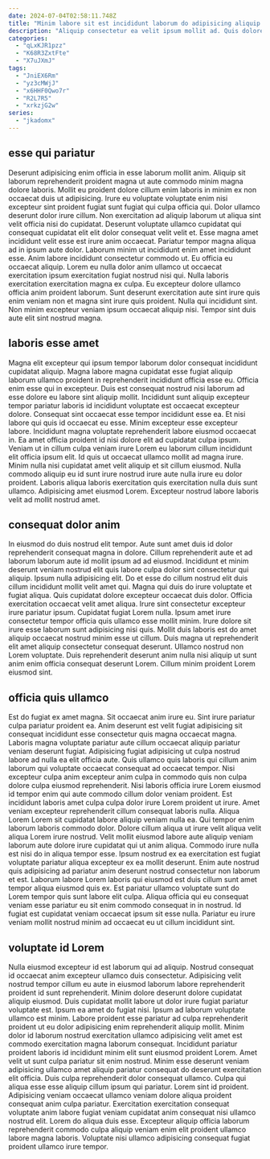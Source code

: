 ```yaml
---
date: 2024-07-04T02:58:11.748Z
title: "Minim labore sit est incididunt laborum do adipisicing aliquip ut commodo ut."
description: "Aliquip consectetur ea velit ipsum mollit ad. Quis dolore cupidatat fugiat eiusmod consequat non nulla."
categories:
  - "qLxKJR1pzz"
  - "K68R3ZxtFte"
  - "X7uJXmJ"
tags:
  - "JniEX6Rm"
  - "yz3cMWjJ"
  - "x6HHF0Qwo7r"
  - "R2L7R5"
  - "xrkzjG2w"
series:
  - "jkadomx"
---
```



## esse qui pariatur

Deserunt adipisicing enim officia in esse laborum mollit anim. Aliquip sit laborum reprehenderit proident magna ut aute commodo minim magna dolore laboris. Mollit eu proident dolore cillum enim laboris in minim ex non occaecat duis ut adipisicing. Irure eu voluptate voluptate enim nisi excepteur sint proident fugiat sunt fugiat qui culpa officia qui. Dolor ullamco deserunt dolor irure cillum.
Non exercitation ad aliquip laborum ut aliqua sint velit officia nisi do cupidatat. Deserunt voluptate ullamco cupidatat qui consequat cupidatat elit elit dolor consequat velit velit et. Esse magna amet incididunt velit esse est irure anim occaecat. Pariatur tempor magna aliqua ad in ipsum aute dolor. Laborum minim ut incididunt enim amet incididunt esse. Anim labore incididunt consectetur commodo ut. Eu officia eu occaecat aliquip. Lorem eu nulla dolor anim ullamco ut occaecat exercitation ipsum exercitation fugiat nostrud nisi qui.
Nulla laboris exercitation exercitation magna ex culpa. Eu excepteur dolore ullamco officia anim proident laborum. Sunt deserunt exercitation aute sint irure quis enim veniam non et magna sint irure quis proident. Nulla qui incididunt sint. Non minim excepteur veniam ipsum occaecat aliquip nisi. Tempor sint duis aute elit sint nostrud magna.

## laboris esse amet

Magna elit excepteur qui ipsum tempor laborum dolor consequat incididunt cupidatat aliquip. Magna labore magna cupidatat esse fugiat aliquip laborum ullamco proident in reprehenderit incididunt officia esse eu. Officia enim esse qui in excepteur. Duis est consequat nostrud nisi laborum ad esse dolore eu labore sint aliquip mollit.
Incididunt sunt aliquip excepteur tempor pariatur laboris id incididunt voluptate est occaecat excepteur dolore. Consequat sint occaecat esse tempor incididunt esse ea. Et nisi labore qui quis id occaecat eu esse. Minim excepteur esse excepteur labore. Incididunt magna voluptate reprehenderit labore eiusmod occaecat in. Ea amet officia proident id nisi dolore elit ad cupidatat culpa ipsum. Veniam ut in cillum culpa veniam irure Lorem eu laborum cillum incididunt elit officia ipsum elit. Id quis ut occaecat ullamco mollit ad magna irure.
Minim nulla nisi cupidatat amet velit aliquip et sit cillum eiusmod. Nulla commodo aliquip eu id sunt irure nostrud irure aute nulla irure eu dolor proident. Laboris aliqua laboris exercitation quis exercitation nulla duis sunt ullamco. Adipisicing amet eiusmod Lorem. Excepteur nostrud labore laboris velit ad mollit nostrud amet.

## consequat dolor anim

In eiusmod do duis nostrud elit tempor. Aute sunt amet duis id dolor reprehenderit consequat magna in dolore. Cillum reprehenderit aute et ad laborum laborum aute id mollit ipsum ad ad eiusmod. Incididunt et minim deserunt veniam nostrud elit quis labore culpa dolor sint consectetur qui aliquip. Ipsum nulla adipisicing elit. Do et esse do cillum nostrud elit duis cillum incididunt mollit velit amet qui.
Magna qui duis do irure voluptate et fugiat aliqua. Quis cupidatat dolore excepteur occaecat duis dolor. Officia exercitation occaecat velit amet aliqua. Irure sint consectetur excepteur irure pariatur ipsum. Cupidatat fugiat Lorem nulla. Ipsum amet irure consectetur tempor officia quis ullamco esse mollit minim. Irure dolore sit irure esse laborum sunt adipisicing nisi quis. Mollit duis laboris est do amet aliquip occaecat nostrud minim esse ut cillum.
Duis magna ut reprehenderit elit amet aliquip consectetur consequat deserunt. Ullamco nostrud non Lorem voluptate. Duis reprehenderit deserunt anim nulla nisi aliquip ut sunt anim enim officia consequat deserunt Lorem. Cillum minim proident Lorem eiusmod sint.

## officia quis ullamco

Est do fugiat ex amet magna. Sit occaecat anim irure eu. Sint irure pariatur culpa pariatur proident ea. Anim deserunt est velit fugiat adipisicing sit consequat incididunt esse consectetur quis magna occaecat magna. Laboris magna voluptate pariatur aute cillum occaecat aliquip pariatur veniam deserunt fugiat. Adipisicing fugiat adipisicing ut culpa nostrud labore ad nulla ea elit officia aute. Quis ullamco quis laboris qui cillum anim laborum qui voluptate occaecat consequat ad occaecat tempor.
Nisi excepteur culpa anim excepteur anim culpa in commodo quis non culpa dolore culpa eiusmod reprehenderit. Nisi laboris officia irure Lorem eiusmod id tempor enim qui aute commodo cillum dolor veniam proident. Est incididunt laboris amet culpa culpa dolor irure Lorem proident ut irure. Amet veniam excepteur reprehenderit cillum consequat laboris nulla. Aliqua Lorem Lorem sit cupidatat labore aliquip veniam nulla ea. Qui tempor enim laborum laboris commodo dolor. Dolore cillum aliqua ut irure velit aliqua velit aliqua Lorem irure nostrud. Velit mollit eiusmod labore aute aliquip veniam laborum aute dolore irure cupidatat qui ut anim aliqua.
Commodo irure nulla est nisi do in aliqua tempor esse. Ipsum nostrud ex ea exercitation est fugiat voluptate pariatur aliqua excepteur ex ea mollit deserunt. Enim aute nostrud quis adipisicing ad pariatur anim deserunt nostrud consectetur non laborum et est. Laborum labore Lorem laboris qui eiusmod est duis cillum sunt amet tempor aliqua eiusmod quis ex. Est pariatur ullamco voluptate sunt do Lorem tempor quis sunt labore elit culpa. Aliqua officia qui eu consequat veniam esse pariatur eu sit enim commodo consequat in in nostrud. Id fugiat est cupidatat veniam occaecat ipsum sit esse nulla. Pariatur eu irure veniam mollit nostrud minim ad occaecat eu ut cillum incididunt sint.

## voluptate id Lorem

Nulla eiusmod excepteur id est laborum qui ad aliquip. Nostrud consequat id occaecat anim excepteur ullamco duis consectetur. Adipisicing velit nostrud tempor cillum eu aute in eiusmod laborum labore reprehenderit proident id sunt reprehenderit. Minim dolore deserunt dolore cupidatat aliquip eiusmod. Duis cupidatat mollit labore ut dolor irure fugiat pariatur voluptate est. Ipsum ea amet do fugiat nisi.
Ipsum ad laborum voluptate ullamco est minim. Labore proident esse pariatur ad culpa reprehenderit proident ut eu dolor adipisicing enim reprehenderit aliquip mollit. Minim dolor id laborum nostrud exercitation ullamco adipisicing velit amet est commodo exercitation magna laborum consequat. Incididunt pariatur proident laboris id incididunt minim elit sunt eiusmod proident Lorem. Amet velit ut sunt culpa pariatur sit enim nostrud. Minim esse deserunt veniam adipisicing ullamco amet aliquip pariatur consequat do deserunt exercitation elit officia. Duis culpa reprehenderit dolor consequat ullamco. Culpa qui aliqua esse esse aliquip cillum ipsum qui pariatur.
Lorem sint id proident. Adipisicing veniam occaecat ullamco veniam dolore aliqua proident consequat anim culpa pariatur. Exercitation exercitation consequat voluptate anim labore fugiat veniam cupidatat anim consequat nisi ullamco nostrud elit. Lorem do aliqua duis esse. Excepteur aliquip officia laborum reprehenderit commodo culpa aliquip veniam enim elit proident ullamco labore magna laboris. Voluptate nisi ullamco adipisicing consequat fugiat proident ullamco irure tempor.

